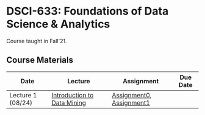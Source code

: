 # DSCI-633: Foundations of Data Science & Analytics
Course taught in Fall'21.


## Course Materials
| Date | Lecture | Assignment | Due Date | 
|------|-------|------------|----------|
| Lecture 1 (08/24)| [Introduction to Data Mining]() | [Assignment0](), [Assignment1]() | |
